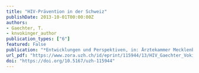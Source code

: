 ```yaml
---
title: "HIV-Prävention in der Schweiz"
publishDate: 2013-10-01T00:00:00Z
authors: 
- Gaechter, T. 
- knvokinger_author
publication_types: ["6"]
featured: False
publication: "*Entwicklungen und Perspektiven, in: Ärztekammer Mecklenburg-Vorpommern (Hrsg.), Die Dekriminalisierungsaspekte und ihre rechtlichen Folgen, 5. Workshop des AIDS-Ausschusses der Ärztekammer Mecklenburg-Vorpommern 2013*"
url_pdf: "https://www.zora.uzh.ch/id/eprint/115944/13/HIV_Gaechter_Vokinger.pdf"
doi: "https://doi.org/10.5167/uzh-115944"
---
```


